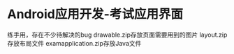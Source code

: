 # Android应用开发-考试应用界面
练手用，存在不少待解决的bug
drawable.zip存放页面需要用到的图片
layout.zip存放布局文件
examapplication.zip存放Java文件
